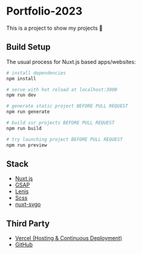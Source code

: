 # Portfolio-2023

This is a project to show my projects 🚀

## Build Setup

The usual process for Nuxt.js based apps/websites:

```bash
# install dependencies
npm install

# serve with hot reload at localhost:3000
npm run dev

# generate static project BEFORE PULL REQUEST
npm run generate

# build ssr projects BEFORE PULL REQUEST
npm run build

# try launching project BEFORE PULL REQUEST
npm run preview
```

## Stack

- [Nuxt.js](https://nuxt.com/)
- [GSAP](https://greensock.com/gsap/)
- [Lenis](https://github.com/studio-freight/lenis)
- [Scss](https://sass-lang.com/)
- [nuxt-svgo](https://github.com/cpsoinos/nuxt-svgo#readme)

## Third Party

- [Vercel (Hosting & Continuous Deployment)](https://vercel.com/home)
- [GitHub](https://github.com/)

